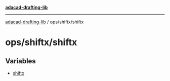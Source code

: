 [**adacad-drafting-lib**](../../../README.md)

***

[adacad-drafting-lib](../../../modules.md) / ops/shiftx/shiftx

# ops/shiftx/shiftx

## Variables

- [shiftx](variables/shiftx.md)
